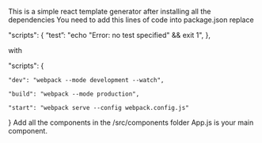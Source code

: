 
This is a simple react template generator 
after installing all the dependencies You need to add this lines of code into package.json
replace

"scripts": {
   “test”: "echo "Error: no test specified" && exit 1",
},

with

"scripts": {
       
    "dev": "webpack --mode development --watch",

    "build": "webpack --mode production",

    "start": "webpack serve --config webpack.config.js"
}
Add all the components in the /src/components folder
App.js is your main component.
